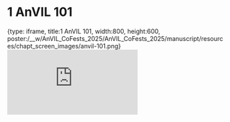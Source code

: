 # 1 AnVIL 101
 
{type: iframe, title:1 AnVIL 101, width:800, height:600, poster:/__w/AnVIL_CoFests_2025/AnVIL_CoFests_2025/manuscript/resources/chapt_screen_images/anvil-101.png}
![](https://jhudatascience.org/AnVIL_CoFests_2025/anvil-101.html)
 

 

